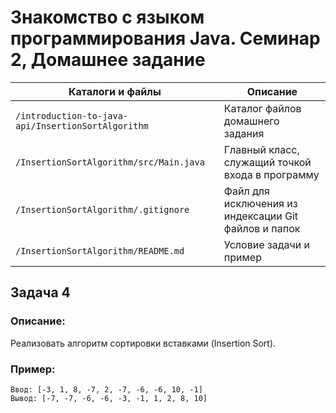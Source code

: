 # Знакомство с языком программирования Java. Семинар 2, Домашнее задание

Каталоги и файлы                                   | Описание
---------------------------------------------------|-----------------------------------------------------
`/introduction-to-java-api/InsertionSortAlgorithm` | Каталог файлов домашнего задания
`/InsertionSortAlgorithm/src/Main.java`            | Главный класс, служащий точкой входа в программу
`/InsertionSortAlgorithm/.gitignore`               | Файл для исключения из индексации Git файлов и папок
`/InsertionSortAlgorithm/README.md`                | Условие задачи и пример

## Задача 4

### Описание:

Реализовать алгоритм сортировки вставками (Insertion Sort).

### Пример:

```
Ввод: [-3, 1, 8, -7, 2, -7, -6, -6, 10, -1]
Вывод: [-7, -7, -6, -6, -3, -1, 1, 2, 8, 10]
```

